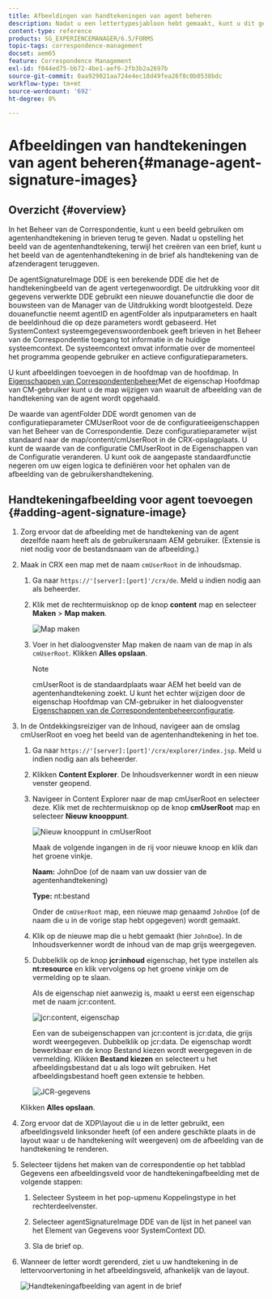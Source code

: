 ```yaml
---
title: Afbeeldingen van handtekeningen van agent beheren
description: Nadat u een lettertypesjabloon hebt gemaakt, kunt u dit gebruiken om correspondentie te maken in AEM Forms door gegevens, inhoud en bijlagen te beheren.
content-type: reference
products: SG_EXPERIENCEMANAGER/6.5/FORMS
topic-tags: correspondence-management
docset: aem65
feature: Correspondence Management
exl-id: f044ed75-bb72-4be1-aef6-2fb3b2a2697b
source-git-commit: 0aa929021aa724e4ec18d49fea26f8c0b0538bdc
workflow-type: tm+mt
source-wordcount: '692'
ht-degree: 0%

---
```


# Afbeeldingen van handtekeningen van agent beheren{#manage-agent-signature-images}

## Overzicht {#overview}

In het Beheer van de Correspondentie, kunt u een beeld gebruiken om agentenhandtekening in brieven terug te geven. Nadat u opstelling het beeld van de agentenhandtekening, terwijl het creëren van een brief, kunt u het beeld van de agentenhandtekening in de brief als handtekening van de afzenderagent teruggeven.

De agentSignatureImage DDE is een berekende DDE die het de handtekeningbeeld van de agent vertegenwoordigt. De uitdrukking voor dit gegevens verwerkte DDE gebruikt een nieuwe douanefunctie die door de bouwsteen van de Manager van de Uitdrukking wordt blootgesteld. Deze douanefunctie neemt agentID en agentFolder als inputparameters en haalt de beeldinhoud die op deze parameters wordt gebaseerd. Het SystemContext systeemgegevenswoordenboek geeft brieven in het Beheer van de Correspondentie toegang tot informatie in de huidige systeemcontext. De systeemcontext omvat informatie over de momenteel het programma geopende gebruiker en actieve configuratieparameters.

U kunt afbeeldingen toevoegen in de hoofdmap van de hoofdmap. In [Eigenschappen van Correspondentenbeheer](/help/forms/using/cm-configuration-properties.md)Met de eigenschap Hoofdmap van CM-gebruiker kunt u de map wijzigen van waaruit de afbeelding van de handtekening van de agent wordt opgehaald.

De waarde van agentFolder DDE wordt genomen van de configuratieparameter CMUserRoot voor de de configuratieeigenschappen van het Beheer van de Correspondentie. Deze configuratieparameter wijst standaard naar de map/content/cmUserRoot in de CRX-opslagplaats. U kunt de waarde van de configuratie CMUserRoot in de Eigenschappen van de Configuratie veranderen.
U kunt ook de aangepaste standaardfunctie negeren om uw eigen logica te definiëren voor het ophalen van de afbeelding van de gebruikershandtekening.

## Handtekeningafbeelding voor agent toevoegen {#adding-agent-signature-image}

1. Zorg ervoor dat de afbeelding met de handtekening van de agent dezelfde naam heeft als de gebruikersnaam AEM gebruiker. (Extensie is niet nodig voor de bestandsnaam van de afbeelding.)
1. Maak in CRX een map met de naam `cmUserRoot` in de inhoudsmap.

   1. Ga naar `https://'[server]:[port]'/crx/de`. Meld u indien nodig aan als beheerder.

   1. Klik met de rechtermuisknop op de knop **content** map en selecteer **Maken** > **Map maken**.

      ![Map maken](assets/1_createnode_cmuserroot.png)

   1. Voer in het dialoogvenster Map maken de naam van de map in als `cmUserRoot`. Klikken **Alles opslaan**.

      >[!NOTE]
      >
      >cmUserRoot is de standaardplaats waar AEM het beeld van de agentenhandtekening zoekt. U kunt het echter wijzigen door de eigenschap Hoofdmap van CM-gebruiker in het dialoogvenster [Eigenschappen van de Correspondentenbeheerconfiguratie](/help/forms/using/cm-configuration-properties.md).

1. In de Ontdekkingsreiziger van de Inhoud, navigeer aan de omslag cmUserRoot en voeg het beeld van de agentenhandtekening in het toe.

   1. Ga naar `https://'[server]:[port]'/crx/explorer/index.jsp`. Meld u indien nodig aan als beheerder.
   1. Klikken **Content Explorer**. De Inhoudsverkenner wordt in een nieuw venster geopend.
   1. Navigeer in Content Explorer naar de map cmUserRoot en selecteer deze. Klik met de rechtermuisknop op de knop **cmUserRoot** map en selecteer **Nieuw knooppunt**.

      ![Nieuw knooppunt in cmUserRoot](assets/2_cmuserroot_newnode.png)

      Maak de volgende ingangen in de rij voor nieuwe knoop en klik dan het groene vinkje.

      **Naam:** JohnDoe (of de naam van uw dossier van de agentenhandtekening)

      **Type:** nt:bestand

      Onder de `cmUserRoot` map, een nieuwe map genaamd `JohnDoe` (of de naam die u in de vorige stap hebt opgegeven) wordt gemaakt.

   1. Klik op de nieuwe map die u hebt gemaakt (hier `JohnDoe`). In de Inhoudsverkenner wordt de inhoud van de map grijs weergegeven.

   1. Dubbelklik op de knop **jcr:inhoud** eigenschap, het type instellen als **nt:resource** en klik vervolgens op het groene vinkje om de vermelding op te slaan.

      Als de eigenschap niet aanwezig is, maakt u eerst een eigenschap met de naam jcr:content.

      ![jcr:content, eigenschap](assets/3_jcrcontentntresource.png)

      Een van de subeigenschappen van jcr:content is jcr:data, die grijs wordt weergegeven. Dubbelklik op jcr:data. De eigenschap wordt bewerkbaar en de knop Bestand kiezen wordt weergegeven in de vermelding. Klikken **Bestand kiezen** en selecteert u het afbeeldingsbestand dat u als logo wilt gebruiken. Het afbeeldingsbestand hoeft geen extensie te hebben.

      ![JCR-gegevens](assets/5_jcrdata.png)

   Klikken **Alles opslaan**.

1. Zorg ervoor dat de XDP\layout die u in de letter gebruikt, een afbeeldingsveld linksonder heeft (of een andere geschikte plaats in de layout waar u de handtekening wilt weergeven) om de afbeelding van de handtekening te renderen.
1. Selecteer tijdens het maken van de correspondentie op het tabblad Gegevens een afbeeldingsveld voor de handtekeningafbeelding met de volgende stappen:

   1. Selecteer Systeem in het pop-upmenu Koppelingstype in het rechterdeelvenster.

   1. Selecteer agentSignatureImage DDE van de lijst in het paneel van het Element van Gegevens voor SystemContext DD.

   1. Sla de brief op.

1. Wanneer de letter wordt gerenderd, ziet u uw handtekening in de lettervoorvertoning in het afbeeldingsveld, afhankelijk van de layout.

   ![Handtekeningafbeelding van agent in de brief](assets/letterwithsignature.png)
